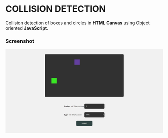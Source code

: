 # COLLISION DETECTION

Collision detection of boxes and circles in **HTML Canvas** using Object oriented **JavaScript**.

### Screenshot

![screenshot](images/screensaver.jpg)
